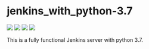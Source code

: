 # jenkins_with_python-3.7

![](https://img.shields.io/docker/stars/froost23/jenkins-with-python-3.7.svg)
![](https://img.shields.io/docker/pulls/froost23/jenkins-with-python-3.7.svg)
![](https://img.shields.io/docker/image-size/froost23/jenkins-with-python-3.7.svg)
![](https://img.shields.io/github/release-date/froost23/jenkins-with-python-3.7.svg)

This is a fully functional Jenkins server with python 3.7.
